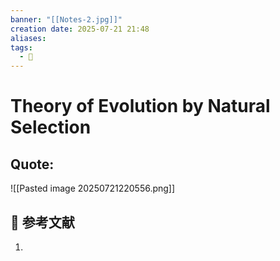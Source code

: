 ```yaml
---
banner: "[[Notes-2.jpg]]"
creation date: 2025-07-21 21:48
aliases:
tags:
  - 🌲
---
```

# Theory of Evolution by Natural Selection

## Quote:
![[Pasted image 20250721220556.png]]
## 📖 参考文献
1. 

